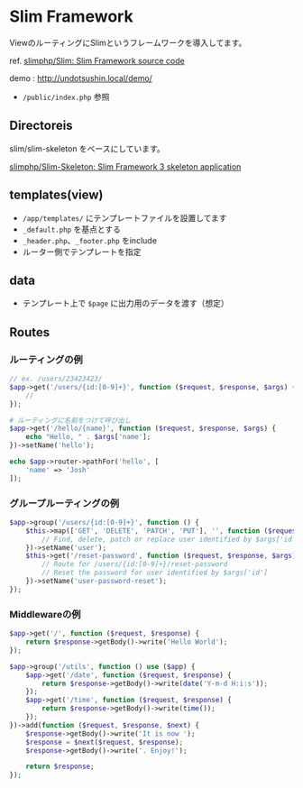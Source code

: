 
# Slim Framework

ViewのルーティングにSlimというフレームワークを導入してます。

ref. [slimphp/Slim: Slim Framework source code](https://github.com/slimphp/Slim)

demo : http://undotsushin.local/demo/
- `/public/index.php` 参照


## Directoreis

slim/slim-skeleton をベースにしています。

[slimphp/Slim-Skeleton: Slim Framework 3 skeleton application](https://github.com/slimphp/Slim-Skeleton)


## templates(view)

- `/app/templates/` にテンプレートファイルを設置してます
- `_default.php` を基点とする
- `_header.php`、`_footer.php` をinclude
- ルーター側でテンプレートを指定


## data

- テンプレート上で `$page` に出力用のデータを渡す（想定）


## Routes

### ルーティングの例


```php
// ex. /users/23423423/
$app->get('/users/{id:[0-9]+}', function ($request, $response, $args) {
    //
});

# ルーティングに名前をつけて呼び出し
$app->get('/hello/{name}', function ($request, $response, $args) {
    echo "Hello, " . $args['name'];
})->setName('hello');

echo $app->router->pathFor('hello', [
    'name' => 'Josh'
]);
```


### グループルーティングの例

```php
$app->group('/users/{id:[0-9]+}', function () {
    $this->map(['GET', 'DELETE', 'PATCH', 'PUT'], '', function ($request, $response, $args) {
        // Find, delete, patch or replace user identified by $args['id']
    })->setName('user');
    $this->get('/reset-password', function ($request, $response, $args) {
        // Route for /users/{id:[0-9]+}/reset-password
        // Reset the password for user identified by $args['id']
    })->setName('user-password-reset');
});
```


### Middlewareの例

```php
$app->get('/', function ($request, $response) {
    return $response->getBody()->write('Hello World');
});

$app->group('/utils', function () use ($app) {
    $app->get('/date', function ($request, $response) {
        return $response->getBody()->write(date('Y-m-d H:i:s'));
    });
    $app->get('/time', function ($request, $response) {
        return $response->getBody()->write(time());
    });
})->add(function ($request, $response, $next) {
    $response->getBody()->write('It is now ');
    $response = $next($request, $response);
    $response->getBody()->write('. Enjoy!');

    return $response;
});
```

